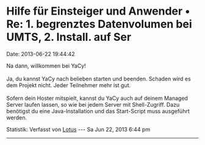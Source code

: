 Hilfe für Einsteiger und Anwender • Re: 1. begrenztes Datenvolumen bei UMTS, 2. Install. auf Ser
================================================================================================

Date: 2013-06-22 19:44:42

Na dann, willkommen bei YaCy!\
\
Ja, du kannst YaCy nach belieben starten und beenden. Schaden wird es
dem Projekt nicht. Jeder Teilnehmer mehr ist gut.\
\
Sofern dein Hoster mitspielt, kannst du YaCy auch auf deinem Managed
Server laufen lassen, so wie bei jedem Server mit Shell-Zugriff. Dazu
benötigst du eine Java-Installation und das Start-Script muss ausgeführt
werden.

Statistik: Verfasst von
[Lotus](http://forum.yacy-websuche.de/memberlist.php?mode=viewprofile&u=68)
--- Sa Jun 22, 2013 6:44 pm

------------------------------------------------------------------------
